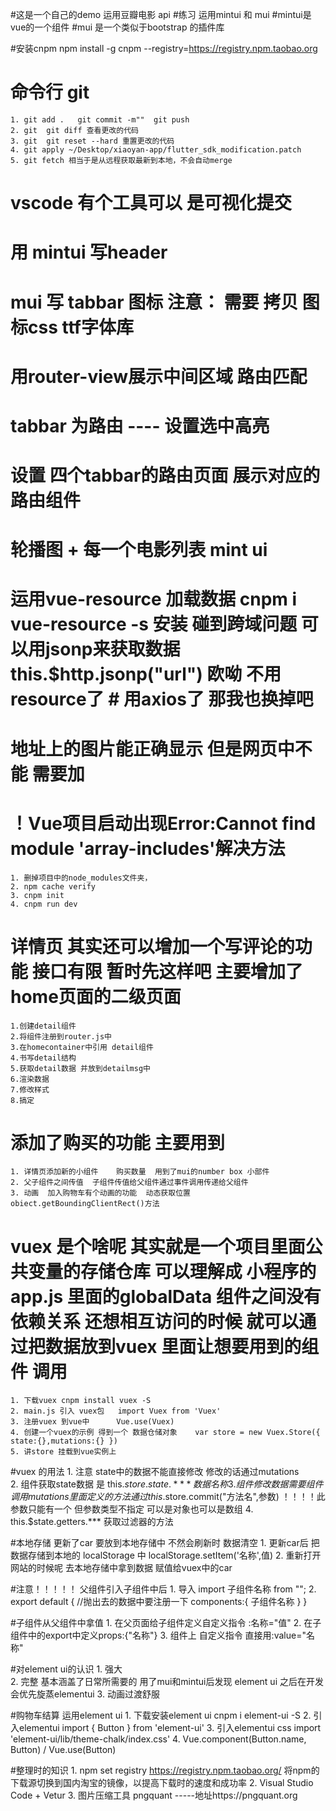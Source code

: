#这是一个自己的demo 运用豆瓣电影 api
#练习 运用mintui 和 mui
#mintui是vue的一个组件
#mui 是一个类似于bootstrap 的插件库

#安装cnpm  npm install -g cnpm --registry=https://registry.npm.taobao.org

# 命令行 git 
    1. git add .   git commit -m""  git push 
    2. git  git diff 查看更改的代码
    3. git  git reset --hard 重置更改的代码
    4. git apply ~/Desktop/xiaoyan-app/flutter_sdk_modification.patch 
    5. git fetch 相当于是从远程获取最新到本地，不会自动merge

# vscode 有个工具可以 是可视化提交

# 用 mintui 写header

# mui 写 tabbar   图标 注意： 需要 拷贝 图标css ttf字体库

#  用router-view展示中间区域 路由匹配 

# tabbar 为路由 ---- 设置选中高亮 

# 设置 四个tabbar的路由页面 展示对应的路由组件 

#  轮播图 + 每一个电影列表  mint ui

# 运用vue-resource 加载数据 cnpm i vue-resource -s 安装   碰到跨域问题  可以用jsonp来获取数据  this.$http.jsonp("url")  欧呦  不用resource了 # 用axios了  那我也换掉吧

# 地址上的图片能正确显示 但是网页中不能 需要加 <meta name="referrer" content="no-referrer" />


# ！Vue项目启动出现Error:Cannot find module 'array-includes'解决方法
    1. 删掉项目中的node_modules文件夹，
    2. npm cache verify
    3. cnpm init 
    4. cnpm run dev




#  详情页  其实还可以增加一个写评论的功能  接口有限 暂时先这样吧 主要增加了 home页面的二级页面 
    1.创建detail组件
    2.将组件注册到router.js中
    3.在homecontainer中引用 detail组件
    4.书写detail结构
    5.获取detail数据 并放到detailmsg中
    6.渲染数据
    7.修改样式
    8.搞定



# 添加了购买的功能   主要用到
    1. 详情页添加新的小组件    购买数量  用到了mui的number box 小部件  
    2. 父子组件之间传值  子组件传值给父组件通过事件调用传递给父组件
    3. 动画  加入购物车有个动画的功能  动态获取位置 obiect.getBoundingClientRect()方法

# vuex 是个啥呢 其实就是一个项目里面公共变量的存储仓库  可以理解成 小程序的app.js 里面的globalData  组件之间没有依赖关系 还想相互访问的时候 就可以通过把数据放到vuex 里面让想要用到的组件 调用 
    1. 下载vuex cnpm install vuex -S
    2. main.js 引入 vuex包   import Vuex from 'Vuex'
    3. 注册vuex 到vue中      Vue.use(Vuex)
    4. 创建一个vuex的示例 得到一个 数据仓储对象    var store = new Vuex.Store({ state:{},mutations:{} })
    5. 讲store 挂载到vue实例上

#vuex 的用法
    1. 注意  state中的数据不能直接修改  修改的话通过mutations  
    2. 组件获取state数据 是 this.$store.state.*** 数据名称
    3. 组件修改数据 需要组件调用mutations里面定义的方法  通过 this.$store.commit("方法名",参数) ！！！！此参数只能有一个 但参数类型不指定 可以是对象也可以是数组
    4. this.$state.getters.*** 获取过滤器的方法

#本地存储 更新了car 要放到本地存储中 不然会刷新时 数据清空
    1. 更新car后 把数据存储到本地的 localStorage 中   localStorage.setItem('名称',值)
    2. 重新打开网站的时候呢  去本地存储中拿到数据 赋值给vuex中的car

#注意！！！！！    父组件引入子组件中后 
    1. 导入 import 子组件名称 from "";
    2. export default { //抛出去的数据中要注册一下
            components:{
                子组件名称
            }
        }

#子组件从父组件中拿值
    1. 在父页面给子组件定义自定义指令  :名称="值"
    2. 在子组件中的export中定义props:{"名称"} 
    3. 组件上 自定义指令 直接用:value="名称"  
    
#对element ui的认识
    1. 强大             
    2. 完整          基本涵盖了日常所需要的   用了mui和mintui后发现 element ui   之后在开发会优先旋蒸elementui
    3. 动画过渡舒服  


#购物车结算  运用element ui
    1. 下载安装element ui cnpm i element-ui -S
    2. 引入elementui    import { Button } from 'element-ui'
    3. 引入elementui css import 'element-ui/lib/theme-chalk/index.css'
    4. Vue.component(Button.name, Button) / Vue.use(Button)

















#整理时的知识
    1. npm set registry https://registry.npm.taobao.org/   将npm的下载源切换到国内淘宝的镜像，以提高下载时的速度和成功率
    2. Visual Studio Code + Vetur 
    3. 图片压缩工具 pngquant     -----地址https://pngquant.org
